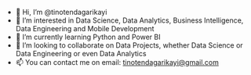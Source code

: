 - 👋 Hi, I’m @tinotendagarikayi
- 👀 I’m interested in Data Science, Data Analytics, Business Intelligence, Data Engineering and Mobile Development
- 🌱 I’m currently learning Python and Power BI
- 💞️ I’m looking to collaborate on Data Projects, whether Data Science or Data Engineering or even Data Analytics
- 📫 You can contact me on email: tinotendagarikayi@gmail.com

<!---
tinotendagarikayi/tinotendagarikayi is a ✨ special ✨ repository because its `README.md` (this file) appears on your GitHub profile.
You can click the Preview link to take a look at your changes.
--->
